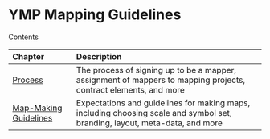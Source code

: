 # YMP Mapping Guidelines

Contents

| Chapter | Description |
| :--- | :--- |
| [Process](process-for-mappers.md) | The process of signing up to be a mapper, assignment of mappers to mapping projects, contract elements, and more |
| [Map-Making Guidelines](mapping-and-branding-guidelines/) | Expectations and guidelines for making maps, including choosing scale and symbol set, branding, layout, meta-data, and more |

